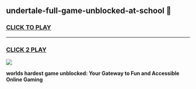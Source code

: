 
## undertale-full-game-unblocked-at-school 👋
<h3>
<a href="https://premium.freeplayer.one?title=undertale-full-game-unblocked-at-school&ref=14F">CLICK TO PLAY</a></h3>
<hr>

<h3>
<a href="https://premium.freeplayer.one?title=undertale-full-game-unblocked-at-school&ref=14F">CLICK 2 PLAY</a>
  
</h3>

<a href="https://premium.freeplayer.one?title=undertale-full-game-unblocked-at-school&ref=12F/"><img src="https://clearcache.store/games.png"></a>


**worlds hardest game unblocked: Your Gateway to Fun and Accessible Online Gaming**
